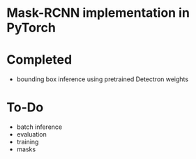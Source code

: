 # Mask-RCNN implementation in PyTorch

# Completed
- bounding box inference using pretrained Detectron weights

# To-Do
- batch inference
- evaluation
- training
- masks

